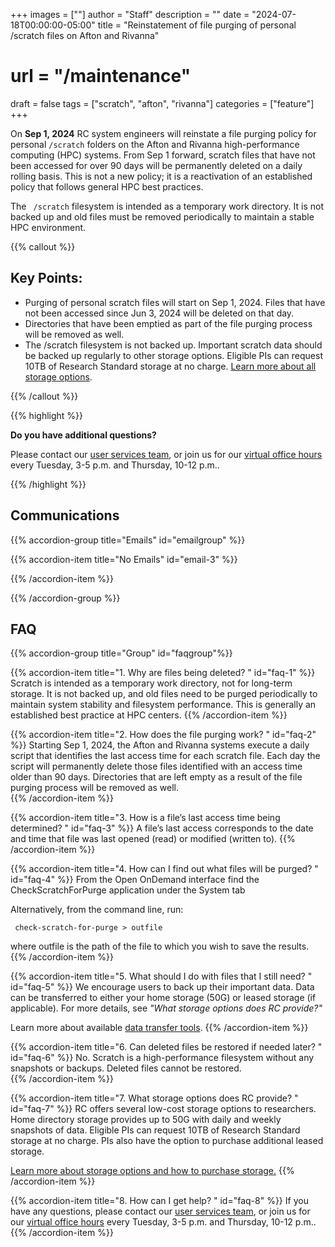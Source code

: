 +++
images = [""]
author = "Staff"
description = ""
date = "2024-07-18T00:00:00-05:00"
title = "Reinstatement of file purging of personal /scratch files on Afton and Rivanna"
# url = "/maintenance"
draft = false
tags = ["scratch", "afton", "rivanna"]
categories = ["feature"]
+++

On **Sep 1, 2024** RC system engineers will reinstate a file purging policy for personal <code>/scratch</code> folders on the Afton and Rivanna high-performance computing (HPC) systems. From Sep 1 forward, scratch files that have not been accessed for over 90 days will be permanently deleted on a daily rolling basis. This is not a new policy; it is a reactivation of an established policy that follows general HPC best practices.   

The <code> /scratch</code> filesystem is intended as a temporary work directory. It is not backed up and old files must be removed periodically to maintain a stable HPC environment. 

{{% callout %}}
## Key Points:

- Purging of personal scratch files will start on Sep 1, 2024. Files that have not been accessed since Jun 3, 2024 will be deleted on that day. 
- Directories that have been emptied as part of the file purging process will be removed as well. 
- The /scratch filesystem is not backed up. Important scratch data should be backed up regularly to other storage options. Eligible PIs can request 10TB of Research Standard storage at no charge. [Learn more about all storage options](/userinfo/storage).  

{{% /callout %}}

{{% highlight %}}

**Do you have additional questions?** 

Please contact our <a href="/form/support-request/?category=Storage&request_title=Project%20storage%20data%20migration" class="card-link" target="_blank">user services team</a>, or join us for our [virtual office hours](/support/#office-hours) every Tuesday, 3-5 p.m. and Thursday, 10-12 p.m..

{{% /highlight %}}

## Communications

{{% accordion-group title="Emails" id="emailgroup" %}}

{{% accordion-item title="No Emails" id="email-3" %}}

{{% /accordion-item %}}

{{% /accordion-group %}}

## FAQ

{{% accordion-group title="Group" id="faqgroup"%}}

{{% accordion-item title="1. Why are files being deleted? " id="faq-1" %}}
Scratch is intended as a temporary work directory, not for long-term storage. It is not backed up, and old files need to be purged periodically to maintain system stability and filesystem performance. This is generally an established best practice at HPC centers. 
{{% /accordion-item %}}

{{% accordion-item title="2. How does the file purging work? " id="faq-2" %}}
Starting Sep 1, 2024, the Afton and Rivanna systems execute a daily script that identifies the last access time for each scratch file. Each day the script will permanently delete those files identified with an access time older than 90 days. Directories that are left empty as a result of the file purging process will be removed as well.  
{{% /accordion-item %}}

{{% accordion-item title="3. How is a file’s last access time being determined? " id="faq-3" %}}
A file’s last access corresponds to the date and time that file was last opened (read) or modified (written to). 
{{% /accordion-item %}}

{{% accordion-item title="4. How can I find out what files will be purged? " id="faq-4" %}}
From the Open OnDemand interface find the CheckScratchForPurge application under the System tab 

Alternatively, from the command line, run:

<code> check-scratch-for-purge > outfile </code>

where outfile is the path of the file to which you wish to save the results. 
{{% /accordion-item %}}

{{% accordion-item title="5. What should I do with files that I still need? " id="faq-5" %}}
We encourage users to back up their important data. Data can be transferred to either your home storage (50G) or leased storage (if applicable). For more details, see *"What storage options does RC provide?"*

Learn more about available [data transfer tools](/userinfo/data-transfer/). 
{{% /accordion-item %}}

{{% accordion-item title="6. Can deleted files be restored if needed later? " id="faq-6" %}}
No. Scratch is a high-performance filesystem without any snapshots or backups. Deleted files cannot be restored.  
{{% /accordion-item %}}

{{% accordion-item title="7. What storage options does RC provide? " id="faq-7" %}}
RC offers several low-cost storage options to researchers. Home directory storage provides up to 50G with daily and weekly snapshots of data. Eligible PIs can request 10TB of Research Standard storage at no charge. PIs also have the option to purchase additional leased storage. 

[Learn more about storage options and how to purchase storage.](/userinfo/storage/)
{{% /accordion-item %}}

{{% accordion-item title="8. How can I get help? " id="faq-8" %}}
If you have any questions, please contact our <a href="/form/support-request/?category=Storage&request_title=Project%20storage%20data%20migration" class="card-link" target="_blank">user services team</a>, or join us for our [virtual office hours](/support/#office-hours) every Tuesday, 3-5 p.m. and Thursday, 10-12 p.m..
{{% /accordion-item %}}

